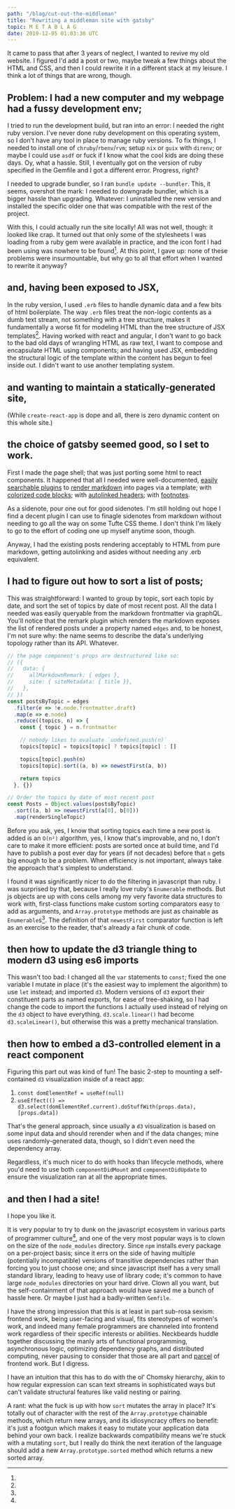 ```yaml
---
path: "/blag/cut-out-the-middleman"
title: "Rewriting a middleman site with gatsby"
topic: M E T A B L A G
date: 2019-12-05 01:03:30 UTC
---
```


It came to pass that after 3 years of neglect, I wanted to revive my old
website. I figured I'd add a post or two, maybe tweak a few things about the
HTML and CSS, and then I could rewrite it in a different stack at my leisure.
I think a lot of things that are wrong, though.

## Problem: I had a new computer and my webpage had a fussy development env;

I tried to run the development build, but ran into an error: I needed the right
ruby version. I've never done ruby development on this operating system, so I
don't have any tool in place to manage ruby versions. To fix things, I needed to
install one of `chruby`/`rbenv`/`rvm`; setup `nix` or `guix` with `direnv`; or
maybe I could use `asdf` or fuck if I know what the cool kids are doing these
days. Oy, what a hassle. Still, I eventually got on the version of ruby
specified in the Gemfile and I got a different error. Progress, right?

I needed to upgrade bundler, so I ran `bundle update --bundler`. This, it seems,
overshot the mark: I needed to downgrade bundler, which is a bigger hassle than
upgrading. Whatever: I uninstalled the new version and installed the specific
older one that was compatible with the rest of the project.

With this, I could actually run the site locally! All was not well, though: it
looked like crap. It turned out that only some of the stylesheets I was loading
from a ruby gem were available in practice, and the icon font I had been using
was nowhere to be found[^1]. At this point, I gave up: none of these problems were
insurmountable, but why go to all that effort when I wanted to rewrite it
anyway?

## and, having been exposed to JSX,

In the ruby version, I used `.erb` files to handle dynamic data and a few bits
of html boilerplate. The way `.erb` files treat the non-logic contents as a dumb
text stream, not something with a tree structure, makes it fundamentally a worse
fit for modeling HTML than the tree structure of JSX templates[^3]. Having
worked with react and angular, I don't want to go back to the bad old days of
wrangling HTML as raw text, I want to compose and encapsulate HTML using
components; and having used JSX, embedding the structural logic of the template
within the content has begun to feel inside out. I didn't want to use another
templating system.

## and wanting to maintain a statically-generated site,

(While `create-react-app` is dope and all, there is zero dynamic content on this
whole site.)

## the choice of gatsby seemed good, so I set to work.

First I made the page shell; that was just porting some html to react
components. It happened that all I needed were well-documented, [easily
searchable plugins](https://www.gatsbyjs.org/plugins/) to [render
markdown](https://www.gatsbyjs.org/packages/gatsby-transformer-remark/)
into pages via a template; with [colorized code
blocks](https://www.gatsbyjs.org/packages/gatsby-remark-prismjs/);
with [autolinked
headers](https://www.gatsbyjs.org/packages/gatsby-remark-autolink-headers/);
with
[footnotes](https://www.gatsbyjs.org/packages/gatsby-remark-footnotes/).

As a sidenote, pour one out for good sidenotes. I'm still holding out hope I
find a decent plugin I can use to finagle sidenotes from markdown without
needing to go all the way on some Tufte CSS theme. I don't think I'm likely to
go to the effort of coding one up myself anytime soon, though.

Anyway, I had the existing posts rendering acceptably to HTML from pure
markdown, getting autolinking and asides without needing any .erb equivalent.

## I had to figure out how to sort a list of posts;

This was straightforward: I wanted to group by topic, sort each topic by date,
and sort the set of topics by date of most recent post. All the data I needed
was easily queryable from the markdown frontmatter via graphQL. You'll notice
that the remark plugin which renders the markdown exposes the list of rendered
posts under a property named `edges` and, to be honest, I'm not sure why: the
name seems to describe the data's underlying topology rather than its API.
Whatever.

```javascript
// the page component's props are destructured like so:
// ({
//   data: {
//     allMarkdownRemark: { edges },
//     site: { siteMetadata: { title }},
//   },
// })
const postsByTopic = edges
  .filter(e => !e.node.frontmatter.draft)
  .map(e => e.node)
  .reduce((topics, n) => {
    const { topic } = n.frontmatter

    // nobody likes to evaluate `undefined.push(n)`
    topics[topic] = topics[topic] ? topics[topic] : []

    topics[topic].push(n)
    topics[topic].sort((a, b) => newestFirst(a, b))

    return topics
  }, {})

// Order the topics by date of most recent post
const Posts = Object.values(postsByTopic)
  .sort((a, b) => newestFirst(a[0], b[0]))
  .map(renderSingleTopic)
```

Before you ask, yes, I know that sorting topics each time a new post is added is
an `O(n²)` algorithm, yes, I know that's improvable, and no, I don't care to
make it more efficient: posts are sorted once at build time, and I'd have to
publish a post ever day for years (if not decades) before that `n` gets big
enough to be a problem. When efficiency is not important, always take the
approach that's simplest to understand.

I found it was significantly nicer to do the filtering in javascript than ruby.
I was surprised by that, because I really love ruby's `Enumerable` methods. But
js objects are up with cons cells among my very favorite data structures to work
with, first-class functions make custom sorting comparators easy to add as
arguments, and `Array.prototype` methods are just as chainable as
`Enumerable`s[^4]. The definition of that `newestFirst` comparator function is
left as an exercise to the reader, that's already a fair chunk of code.

## then how to update the d3 triangle thing to modern d3 using es6 imports

This wasn't too bad: I changed all the `var` statements to `const`; fixed the
one variable I mutate in place (it's the easiest way to implement the algorithm)
to use `let` instead; and imported `d3`. Modern versions of `d3` export their
constituent parts as named exports, for ease of tree-shaking, so I had change
the code to import the functions I actually used instead of relying on the `d3`
object to have everything. `d3.scale.linear()` had become `d3.scaleLinear()`,
but otherwise this was a pretty mechanical translation.

## then how to embed a d3-controlled element in a react component

Figuring this part out was kind of fun! The basic 2-step to mounting a
self-contained `d3` visualization inside of a react app:

1. `const domElementRef = useRef(null)`
2. `useEffect(() => d3.select(domElementRef.current).doStuffWith(props.data), [props.data])`

That's the general approach, since usually a `d3` visualization is based on some
input data and should rerender when and if the data changes; mine uses
randomly-generated data, though, so I didn't even need the dependency array.

Regardless, it's much nicer to do with hooks than lifecycle methods, where you'd
need to use both `componentDidMount` and `componentDidUpdate` to ensure the
visualization ran at all the appropriate times.

## and then I had a site!

I hope you like it.

[^1]:

  It is very popular to try to dunk on the javascript ecosystem in various parts
  of programmer culture[^2], and one of the very most popular ways is to clown on
  the size of the `node_modules` directory. Since `npm` installs every package on
  a per-project basis; since it errs on the side of having multiple (potentially
  incompatible) versions of transitive dependencies rather than forcing you to
  just choose one; and since javascript itself has a very small standard library,
  leading to heavy use of library code; it's common to have large `node_modules`
  directories on your hard drive. Clown all you want, but the self-containment of
  that approach would have saved me a bunch of hassle here. Or maybe I just had a
  badly-written `Gemfile`.

[^2]:

  I have the strong impression that this is at least in
  part sub-rosa sexism: frontend work, being user-facing and visual, fits
  stereotypes of women's work, and indeed many female programmers are channeled
  into frontend work regardless of their specific interests or abilities.
  Neckbeards huddle together discussing the manly arts of functional programming,
  asynchronous logic, optimizing dependency graphs, and distributed computing,
  never pausing to consider that those are all part and
  [parcel](https://parceljs.org/) of frontend work. But I digress.

[^3]:

  I have an intuition that this has to do with the ol' Chomsky hierarchy,
  akin to how regular expression can scan text streams in sophisticated ways but
  can't validate structural features like valid nesting or pairing.

[^4]:

  A rant: what the fuck is up with how `sort` mutates the array in place?
  It's totally out of character with the rest of the `Array.prototype` chainable
  methods, which return new arrays, and its idiosyncracy offers no benefit: it's
  just a footgun which makes it easy to mutate your application data behind your
  own back. I realize backwards compatibility means we're stuck with a mutating
  `sort`, but I really do think the next iteration of the language should add a
  new `Array.prototype.sorted` method which returns a new sorted array.
